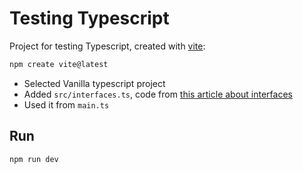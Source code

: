 # Testing Typescript

Project for testing Typescript, created with [vite](https://vitejs.dev/guide/):

```bash
npm create vite@latest
```

- Selected Vanilla typescript project
- Added `src/interfaces.ts`, code from [this article about interfaces](https://blog.logrocket.com/understanding-using-interfaces-typescript/)
- Used it from `main.ts`

## Run 

    npm run dev